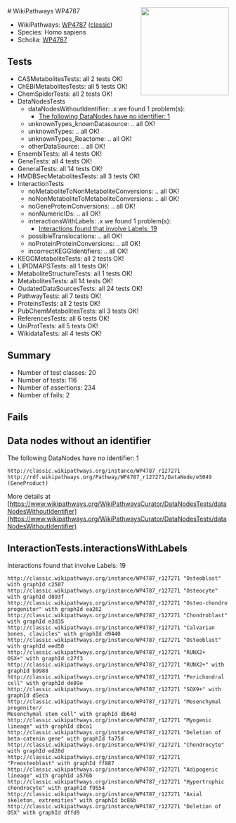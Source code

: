 <img style="float: right; width: 200px" src="https://upload.wikimedia.org/wikipedia/commons/thumb/8/83/Wplogo_with_text_500.png/640px-Wplogo_with_text_500.png" />
# WikiPathways WP4787

* WikiPathways: [WP4787](https://wikipathways.org/pathways/WP4787) ([classic](https://classic.wikipathways.org/instance/WP4787))
* Species: Homo sapiens
* Scholia: [WP4787](https://scholia.toolforge.org/wikipathways/WP4787)
## Tests
* CASMetabolitesTests: all 2 tests OK!
* ChEBIMetabolitesTests: all 5 tests OK!
* ChemSpiderTests: all 2 tests OK!
* DataNodesTests
    * dataNodesWithoutIdentifier: .x we found 1 problem(s):
        * [The following DataNodes have no identifier: 1](#d2d32fa0)
    * unknownTypes_knownDatasource: .. all OK!
    * unknownTypes: .. all OK!
    * unknownTypes_Reactome: .. all OK!
    * otherDataSource: .. all OK!
* EnsemblTests: all 4 tests OK!
* GeneTests: all 4 tests OK!
* GeneralTests: all 14 tests OK!
* HMDBSecMetabolitesTests: all 3 tests OK!
* InteractionTests
    * noMetaboliteToNonMetaboliteConversions: .. all OK!
    * noNonMetaboliteToMetaboliteConversions: .. all OK!
    * noGeneProteinConversions: .. all OK!
    * nonNumericIDs: .. all OK!
    * interactionsWithLabels: .x we found 1 problem(s):
        * [Interactions found that involve Labels: 19](#fe97a8c1)
    * possibleTranslocations: .. all OK!
    * noProteinProteinConversions: .. all OK!
    * incorrectKEGGIdentifiers: .. all OK!
* KEGGMetaboliteTests: all 2 tests OK!
* LIPIDMAPSTests: all 1 tests OK!
* MetaboliteStructureTests: all 1 tests OK!
* MetabolitesTests: all 14 tests OK!
* OudatedDataSourcesTests: all 24 tests OK!
* PathwayTests: all 7 tests OK!
* ProteinsTests: all 2 tests OK!
* PubChemMetabolitesTests: all 3 tests OK!
* ReferencesTests: all 6 tests OK!
* UniProtTests: all 5 tests OK!
* WikidataTests: all 4 tests OK!


## Summary

* Number of test classes: 20
* Number of tests: 116
* Number of assertions: 234
* Number of fails: 2

## Fails

<a name="d2d32fa0" />

## Data nodes without an identifier

The following DataNodes have no identifier: 1
```
http://classic.wikipathways.org/instance/WP4787_r127271 http://rdf.wikipathways.org/Pathway/WP4787_r127271/DataNode/e5049 (GeneProduct)
```

More details at [https://www.wikipathways.org/WikiPathwaysCurator/DataNodesTests/dataNodesWithoutIdentifier](https://www.wikipathways.org/WikiPathwaysCurator/DataNodesTests/dataNodesWithoutIdentifier)

<a name="fe97a8c1" />

## InteractionTests.interactionsWithLabels

Interactions found that involve Labels: 19
```
http://classic.wikipathways.org/instance/WP4787_r127271 "Osteoblast" with graphId c2507
http://classic.wikipathways.org/instance/WP4787_r127271 "Osteocyte" with graphId d893f
http://classic.wikipathways.org/instance/WP4787_r127271 "Osteo-chondro progenitor" with graphId ea262
http://classic.wikipathways.org/instance/WP4787_r127271 "Chondroblast" with graphId e3d35
http://classic.wikipathways.org/instance/WP4787_r127271 "Calvarian bones, clavicles" with graphId d9440
http://classic.wikipathways.org/instance/WP4787_r127271 "Osteoblast" with graphId eed50
http://classic.wikipathways.org/instance/WP4787_r127271 "RUNX2+
OSX+" with graphId c27f3
http://classic.wikipathways.org/instance/WP4787_r127271 "RUNX2+" with graphId b9988
http://classic.wikipathways.org/instance/WP4787_r127271 "Perichondral cell" with graphId de89e
http://classic.wikipathways.org/instance/WP4787_r127271 "SOX9+" with graphId d5eca
http://classic.wikipathways.org/instance/WP4787_r127271 "Mesenchymal progenitor/
Mesenchymal stem cell" with graphId db64d
http://classic.wikipathways.org/instance/WP4787_r127271 "Myogenic lineage" with graphId dbca1
http://classic.wikipathways.org/instance/WP4787_r127271 "Deletion of beta-catenin gene" with graphId fa75d
http://classic.wikipathways.org/instance/WP4787_r127271 "Chondrocyte" with graphId ed28d
http://classic.wikipathways.org/instance/WP4787_r127271 "Preosteoblast" with graphId ff887
http://classic.wikipathways.org/instance/WP4787_r127271 "Adipogenic lineage" with graphId a576b
http://classic.wikipathways.org/instance/WP4787_r127271 "Hypertrophic chondrocyte" with graphId f9554
http://classic.wikipathways.org/instance/WP4787_r127271 "Axial skeleton, extremities" with graphId bc86b
http://classic.wikipathways.org/instance/WP4787_r127271 "Deletion of OSX" with graphId dffd9
```


